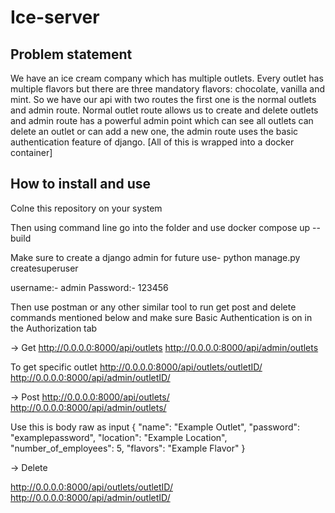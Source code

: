 # Ice-server

## Problem statement

We have an ice cream company which  has multiple outlets. Every outlet has multiple flavors but there are three mandatory flavors: chocolate, vanilla and mint. So we have our api  with two routes the first one is the normal outlets and admin route. Normal outlet route allows us to create and delete outlets and admin route has a powerful admin point which can see all outlets can delete an outlet or can add a new one, the admin route uses the basic authentication feature of django. [All of this is wrapped into a docker container]

## How to install and use

Colne this repository on your system

Then using command line go into the folder and use docker compose up --build

Make sure to create a django admin for future use-  python manage.py createsuperuser

username:- admin Password:- 123456

Then use postman or any other similar tool to run get post and delete commands mentioned below and make sure Basic Authentication is on in the Authorization tab

-> Get 
http://0.0.0.0:8000/api/outlets
http://0.0.0.0:8000/api/admin/outlets

To get specific outlet
http://0.0.0.0:8000/api/outlets/outletID/
http://0.0.0.0:8000/api/admin/outletID/

-> Post
http://0.0.0.0:8000/api/outlets/
http://0.0.0.0:8000/api/admin/outlets/

Use this is body raw as input
{
    "name": "Example Outlet",
    "password": "examplepassword",
    "location": "Example Location",
    "number_of_employees": 5,
    "flavors": "Example Flavor"
}


-> Delete

http://0.0.0.0:8000/api/outlets/outletID/
http://0.0.0.0:8000/api/admin/outletID/
